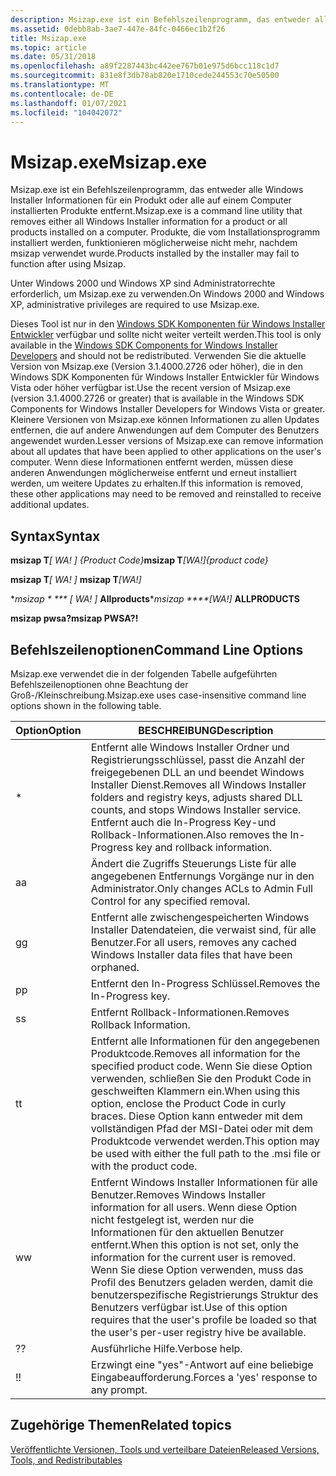 ```yaml
---
description: Msizap.exe ist ein Befehlszeilenprogramm, das entweder alle Windows Installer Informationen für ein Produkt oder alle auf einem Computer installierten Produkte entfernt. Produkte, die vom Installationsprogramm installiert werden, funktionieren möglicherweise nicht mehr, nachdem msizap verwendet wurde.
ms.assetid: 0debb8ab-3ae7-447e-84fc-0466ec1b2f26
title: Msizap.exe
ms.topic: article
ms.date: 05/31/2018
ms.openlocfilehash: a89f2287443bc442ee767b01e975d6bcc118c1d7
ms.sourcegitcommit: 831e8f3db78ab820e1710cede244553c70e50500
ms.translationtype: MT
ms.contentlocale: de-DE
ms.lasthandoff: 01/07/2021
ms.locfileid: "104042072"
---
```

# <a name="msizapexe"></a><span data-ttu-id="3b75b-104">Msizap.exe</span><span class="sxs-lookup"><span data-stu-id="3b75b-104">Msizap.exe</span></span>

<span data-ttu-id="3b75b-105">Msizap.exe ist ein Befehlszeilenprogramm, das entweder alle Windows Installer Informationen für ein Produkt oder alle auf einem Computer installierten Produkte entfernt.</span><span class="sxs-lookup"><span data-stu-id="3b75b-105">Msizap.exe is a command line utility that removes either all Windows Installer information for a product or all products installed on a computer.</span></span> <span data-ttu-id="3b75b-106">Produkte, die vom Installationsprogramm installiert werden, funktionieren möglicherweise nicht mehr, nachdem msizap verwendet wurde.</span><span class="sxs-lookup"><span data-stu-id="3b75b-106">Products installed by the installer may fail to function after using Msizap.</span></span>

<span data-ttu-id="3b75b-107">Unter Windows 2000 und Windows XP sind Administratorrechte erforderlich, um Msizap.exe zu verwenden.</span><span class="sxs-lookup"><span data-stu-id="3b75b-107">On Windows 2000 and Windows XP, administrative privileges are required to use Msizap.exe.</span></span>

<span data-ttu-id="3b75b-108">Dieses Tool ist nur in den [Windows SDK Komponenten für Windows Installer Entwickler](platform-sdk-components-for-windows-installer-developers.md) verfügbar und sollte nicht weiter verteilt werden.</span><span class="sxs-lookup"><span data-stu-id="3b75b-108">This tool is only available in the [Windows SDK Components for Windows Installer Developers](platform-sdk-components-for-windows-installer-developers.md) and should not be redistributed.</span></span> <span data-ttu-id="3b75b-109">Verwenden Sie die aktuelle Version von Msizap.exe (Version 3.1.4000.2726 oder höher), die in den Windows SDK Komponenten für Windows Installer Entwickler für Windows Vista oder höher verfügbar ist.</span><span class="sxs-lookup"><span data-stu-id="3b75b-109">Use the recent version of Msizap.exe (version 3.1.4000.2726 or greater) that is available in the Windows SDK Components for Windows Installer Developers for Windows Vista or greater.</span></span> <span data-ttu-id="3b75b-110">Kleinere Versionen von Msizap.exe können Informationen zu allen Updates entfernen, die auf andere Anwendungen auf dem Computer des Benutzers angewendet wurden.</span><span class="sxs-lookup"><span data-stu-id="3b75b-110">Lesser versions of Msizap.exe can remove information about all updates that have been applied to other applications on the user's computer.</span></span> <span data-ttu-id="3b75b-111">Wenn diese Informationen entfernt werden, müssen diese anderen Anwendungen möglicherweise entfernt und erneut installiert werden, um weitere Updates zu erhalten.</span><span class="sxs-lookup"><span data-stu-id="3b75b-111">If this information is removed, these other applications may need to be removed and reinstalled to receive additional updates.</span></span>

## <a name="syntax"></a><span data-ttu-id="3b75b-112">Syntax</span><span class="sxs-lookup"><span data-stu-id="3b75b-112">Syntax</span></span>

<span data-ttu-id="3b75b-113">**msizap T**_\[ WA! \] {Product Code}_</span><span class="sxs-lookup"><span data-stu-id="3b75b-113">**msizap T**_\[WA!\]{product code}_</span></span>

<span data-ttu-id="3b75b-114">**msizap T**_\[ WA! \] <msi package>_</span><span class="sxs-lookup"><span data-stu-id="3b75b-114">**msizap T**_\[WA!\]<msi package>_</span></span>

<span data-ttu-id="3b75b-115">\**msizap \* \*\*\* \[ WA! \]* **Allproducts**</span><span class="sxs-lookup"><span data-stu-id="3b75b-115">\**msizap \*\*\*\*\[WA!\]* **ALLPRODUCTS**</span></span>

<span data-ttu-id="3b75b-116">**msizap pwsa?**</span><span class="sxs-lookup"><span data-stu-id="3b75b-116">**msizap PWSA?!**</span></span>

## <a name="command-line-options"></a><span data-ttu-id="3b75b-117">Befehlszeilenoptionen</span><span class="sxs-lookup"><span data-stu-id="3b75b-117">Command Line Options</span></span>

<span data-ttu-id="3b75b-118">Msizap.exe verwendet die in der folgenden Tabelle aufgeführten Befehlszeilenoptionen ohne Beachtung der Groß-/Kleinschreibung.</span><span class="sxs-lookup"><span data-stu-id="3b75b-118">Msizap.exe uses case-insensitive command line options shown in the following table.</span></span>



| <span data-ttu-id="3b75b-119">Option</span><span class="sxs-lookup"><span data-stu-id="3b75b-119">Option</span></span> | <span data-ttu-id="3b75b-120">BESCHREIBUNG</span><span class="sxs-lookup"><span data-stu-id="3b75b-120">Description</span></span>                                                                                                                                                                                                                                                   |
|--------|---------------------------------------------------------------------------------------------------------------------------------------------------------------------------------------------------------------------------------------------------------------|
| \*     | <span data-ttu-id="3b75b-121">Entfernt alle Windows Installer Ordner und Registrierungsschlüssel, passt die Anzahl der freigegebenen DLL an und beendet Windows Installer Dienst.</span><span class="sxs-lookup"><span data-stu-id="3b75b-121">Removes all Windows Installer folders and registry keys, adjusts shared DLL counts, and stops Windows Installer service.</span></span> <span data-ttu-id="3b75b-122">Entfernt auch die In-Progress Key-und Rollback-Informationen.</span><span class="sxs-lookup"><span data-stu-id="3b75b-122">Also removes the In-Progress key and rollback information.</span></span>                                                                           |
| <span data-ttu-id="3b75b-123">a</span><span class="sxs-lookup"><span data-stu-id="3b75b-123">a</span></span>      | <span data-ttu-id="3b75b-124">Ändert die Zugriffs Steuerungs Liste für alle angegebenen Entfernungs Vorgänge nur in den Administrator.</span><span class="sxs-lookup"><span data-stu-id="3b75b-124">Only changes ACLs to Admin Full Control for any specified removal.</span></span>                                                                                                                                                                                            |
| <span data-ttu-id="3b75b-125">g</span><span class="sxs-lookup"><span data-stu-id="3b75b-125">g</span></span>      | <span data-ttu-id="3b75b-126">Entfernt alle zwischengespeicherten Windows Installer Datendateien, die verwaist sind, für alle Benutzer.</span><span class="sxs-lookup"><span data-stu-id="3b75b-126">For all users, removes any cached Windows Installer data files that have been orphaned.</span></span>                                                                                                                                                                       |
| <span data-ttu-id="3b75b-127">p</span><span class="sxs-lookup"><span data-stu-id="3b75b-127">p</span></span>      | <span data-ttu-id="3b75b-128">Entfernt den In-Progress Schlüssel.</span><span class="sxs-lookup"><span data-stu-id="3b75b-128">Removes the In-Progress key.</span></span>                                                                                                                                                                                                                                  |
| <span data-ttu-id="3b75b-129">s</span><span class="sxs-lookup"><span data-stu-id="3b75b-129">s</span></span>      | <span data-ttu-id="3b75b-130">Entfernt Rollback-Informationen.</span><span class="sxs-lookup"><span data-stu-id="3b75b-130">Removes Rollback Information.</span></span>                                                                                                                                                                                                                                 |
| <span data-ttu-id="3b75b-131">t</span><span class="sxs-lookup"><span data-stu-id="3b75b-131">t</span></span>      | <span data-ttu-id="3b75b-132">Entfernt alle Informationen für den angegebenen Produktcode.</span><span class="sxs-lookup"><span data-stu-id="3b75b-132">Removes all information for the specified product code.</span></span> <span data-ttu-id="3b75b-133">Wenn Sie diese Option verwenden, schließen Sie den Produkt Code in geschweiften Klammern ein.</span><span class="sxs-lookup"><span data-stu-id="3b75b-133">When using this option, enclose the Product Code in curly braces.</span></span> <span data-ttu-id="3b75b-134">Diese Option kann entweder mit dem vollständigen Pfad der MSI-Datei oder mit dem Produktcode verwendet werden.</span><span class="sxs-lookup"><span data-stu-id="3b75b-134">This option may be used with either the full path to the .msi file or with the product code.</span></span>                                        |
| <span data-ttu-id="3b75b-135">w</span><span class="sxs-lookup"><span data-stu-id="3b75b-135">w</span></span>      | <span data-ttu-id="3b75b-136">Entfernt Windows Installer Informationen für alle Benutzer.</span><span class="sxs-lookup"><span data-stu-id="3b75b-136">Removes Windows Installer information for all users.</span></span> <span data-ttu-id="3b75b-137">Wenn diese Option nicht festgelegt ist, werden nur die Informationen für den aktuellen Benutzer entfernt.</span><span class="sxs-lookup"><span data-stu-id="3b75b-137">When this option is not set, only the information for the current user is removed.</span></span> <span data-ttu-id="3b75b-138">Wenn Sie diese Option verwenden, muss das Profil des Benutzers geladen werden, damit die benutzerspezifische Registrierungs Struktur des Benutzers verfügbar ist.</span><span class="sxs-lookup"><span data-stu-id="3b75b-138">Use of this option requires that the user's profile be loaded so that the user's per-user registry hive be available.</span></span> |
| <span data-ttu-id="3b75b-139">?</span><span class="sxs-lookup"><span data-stu-id="3b75b-139">?</span></span>      | <span data-ttu-id="3b75b-140">Ausführliche Hilfe.</span><span class="sxs-lookup"><span data-stu-id="3b75b-140">Verbose help.</span></span>                                                                                                                                                                                                                                                 |
| <span data-ttu-id="3b75b-141">!</span><span class="sxs-lookup"><span data-stu-id="3b75b-141">!</span></span>      | <span data-ttu-id="3b75b-142">Erzwingt eine "yes"-Antwort auf eine beliebige Eingabeaufforderung.</span><span class="sxs-lookup"><span data-stu-id="3b75b-142">Forces a 'yes' response to any prompt.</span></span>                                                                                                                                                                                                                        |



 

## <a name="related-topics"></a><span data-ttu-id="3b75b-143">Zugehörige Themen</span><span class="sxs-lookup"><span data-stu-id="3b75b-143">Related topics</span></span>

<dl> <dt>

[<span data-ttu-id="3b75b-144">Veröffentlichte Versionen, Tools und verteilbare Dateien</span><span class="sxs-lookup"><span data-stu-id="3b75b-144">Released Versions, Tools, and Redistributables</span></span>](released-versions-tools-and-redistributables.md)
</dt> </dl>

 

 



